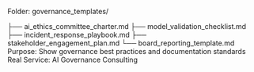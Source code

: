 Folder: governance_templates/

├── ai_ethics_committee_charter.md
├── model_validation_checklist.md
├── incident_response_playbook.md
├── stakeholder_engagement_plan.md
└── board_reporting_template.md
Purpose: Show governance best practices and documentation standards 
Real Service: AI Governance Consulting
